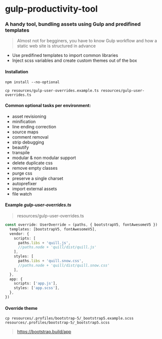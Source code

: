 # gulp-productivity-tool

### A handy tool, bundling assets using Gulp and predifined templates

> Almost not for begginers, you have to know Gulp workflow and how a static web site is structured in advance

- Use predifined templates to import common libraries
- Inject scss variables and create custom themes out of the box

#### Installation

```console
npm install --no-optional

cp resources/gulp-user-overrides.example.ts resources/gulp-user-overrides.ts
```

#### Common optional tasks per environment:

- asset revisioning
- minification
- line ending correction
- source maps
- comment removal
- strip debugging
- beautify
- transpile
- modular & non modular support
- delete duplicate css
- remove empty classes
- purge css
- preserve a single charset
- autoprefixer
- import external assets
- file watch

#### Example **_gulp-user-overrides.ts_**

> resources/gulp-user-overrides.ts

```typescript script
const override: UserOverride = (paths, { bootstrapV5, fontAwesomeV5 }) => ({
  templates: [bootstrapV5, fontAwesomeV5],
  vendor: {
    scripts: [
      paths.libs + 'quill.js',
      //paths.node + 'quill/dist/quill.js'
    ],
    styles: [
      paths.libs + 'quill.snow.css',
      //paths.node + 'quill/dist/quill.snow.css'
    ],
  },
  app: {
    scripts: ['app.js'],
    styles: ['app.scss'],
  },
})
```

#### Override theme

```console
cp resources/.profiles/bootstrap-5/_bootstrap5.example.scss resources/.profiles/bootstrap-5/_bootstrap5.scss
```

> https://bootstrap.build/app
